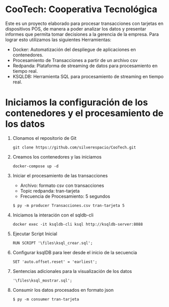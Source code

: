 # CooTech: Cooperativa Tecnológica
Este es un proyecto elaborado para procesar transacciones con tarjetas en dispositivos POS, de manera a poder analizar los datos 
y presentar informes que permita tomar decisiones a la gerencia de la empresa.
Para lograr esto utilizamos las siguientes Herramientas:
* Docker: Automatización del despliegue de aplicaciones en contenedores.
* Procesamiento de Transacciones a partir de un archivo csv
* Redpanda: Plataforma de streaming de datos para procesamiento en tiempo real.
* KSQLDB: Herramienta SQL para procesamiento de streaming en tiempo real.

# Iniciamos la configuración de los contenedores y el procesamiento de los datos
1. Clonamos el repositorio de Git
   <p><code>git clone https://github.com/silverespacio/CooTech.git</code></p>
   
2. Creamos los contenedores y las iniciamos
   <p><code>docker-compose up -d</code></p>

3. Iniciar el procesamiento de las transacciones
   * Archivo: formato csv con transacciones
   * Topic redpanda: tran-tarjeta
   * Frecuencia de Procesamiento: 5 segundos
   <p><code>$ py -m producer Transacciones.csv tran-tarjeta 5</code></p>

4. Iniciamos la interación con el sqldb-cli
   <p><code>docker exec -it ksqldb-cli ksql http://ksqldb-server:8088</code></p>

5. Ejecutar Script Inicial
   <p><code>RUN SCRIPT '\files\ksql_crear.sql';</code></p>
   
6. Configurar ksqlDB para leer desde el inicio de la secuencia
   <p><code>SET 'auto.offset.reset' = 'earliest';</code></p>

8. Sentencias adicionales para la visualización de los datos
   <p><code>'\files\ksql_mostrar.sql';</code></p>
   
9. Consumir los datos procesados en formato json
   <p><code>$ py -m consumer tran-tarjeta</code></p>  
 
